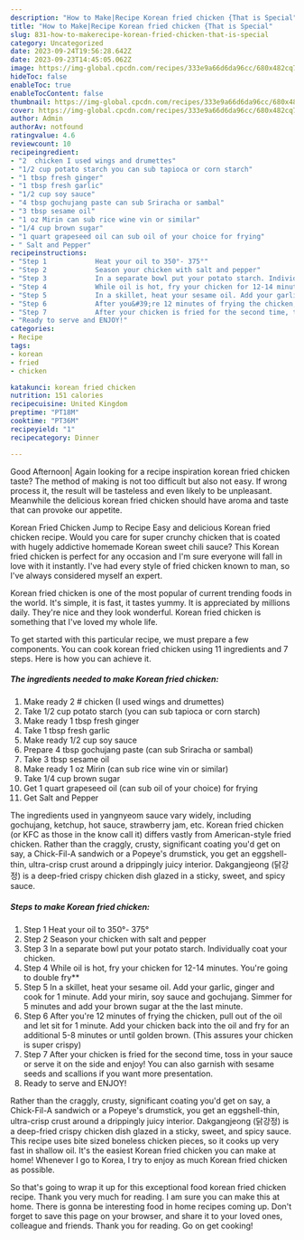 ```yaml
---
description: "How to Make|Recipe Korean fried chicken {That is Special"
title: "How to Make|Recipe Korean fried chicken {That is Special"
slug: 831-how-to-makerecipe-korean-fried-chicken-that-is-special
category: Uncategorized
date: 2023-09-24T19:56:28.642Z
date: 2023-09-23T14:45:05.062Z
image: https://img-global.cpcdn.com/recipes/333e9a66d6da96cc/680x482cq70/korean-fried-chicken-recipe-main-photo.jpg
hideToc: false
enableToc: true
enableTocContent: false
thumbnail: https://img-global.cpcdn.com/recipes/333e9a66d6da96cc/680x482cq70/korean-fried-chicken-recipe-main-photo.jpg
cover: https://img-global.cpcdn.com/recipes/333e9a66d6da96cc/680x482cq70/korean-fried-chicken-recipe-main-photo.jpg
author: Admin
authorAv: notfound
ratingvalue: 4.6
reviewcount: 10
recipeingredient:
- "2  chicken I used wings and drumettes"
- "1/2 cup potato starch you can sub tapioca or corn starch"
- "1 tbsp fresh ginger"
- "1 tbsp fresh garlic"
- "1/2 cup soy sauce"
- "4 tbsp gochujang paste can sub Sriracha or sambal"
- "3 tbsp sesame oil"
- "1 oz Mirin can sub rice wine vin or similar"
- "1/4 cup brown sugar"
- "1 quart grapeseed oil can sub oil of your choice for frying"
- " Salt and Pepper"
recipeinstructions:
- "Step 1            Heat your oil to 350°- 375°"
- "Step 2            Season your chicken with salt and pepper"
- "Step 3            In a separate bowl put your potato starch. Individually coat your chicken."
- "Step 4            While oil is hot, fry your chicken for 12-14 minutes. You&#39;re going to double fry**"
- "Step 5            In a skillet, heat your sesame oil. Add your garlic, ginger and cook for 1 minute. Add your mirin, soy sauce and gochujang. Simmer for 5 minutes and add your brown sugar at the the last minute."
- "Step 6            After you&#39;re 12 minutes of frying the chicken, pull out of the oil and let sit for 1 minute. Add your chicken back into the oil and fry for an additional 5-8 minutes or until golden brown. (This assures your chicken is super crispy)"
- "Step 7            After your chicken is fried for the second time, toss in your sauce or serve it on the side and enjoy! You can also garnish with sesame seeds and scallions if you want more presentation."
- "Ready to serve and ENJOY!"
categories:
- Recipe
tags:
- korean
- fried
- chicken

katakunci: korean fried chicken 
nutrition: 151 calories
recipecuisine: United Kingdom
preptime: "PT18M"
cooktime: "PT36M"
recipeyield: "1"
recipecategory: Dinner

---
```



Good Afternoon| Again looking for a recipe inspiration korean fried chicken taste? The method of making is not too difficult but also not easy. If wrong process it, the result will be tasteless and even likely to be unpleasant. Meanwhile the delicious korean fried chicken should have aroma and taste that can provoke our appetite.





Korean Fried Chicken Jump to Recipe Easy and delicious Korean fried chicken recipe. Would you care for super crunchy chicken that is coated with hugely addictive homemade Korean sweet chili sauce? This Korean fried chicken is perfect for any occasion and I&#39;m sure everyone will fall in love with it instantly. I&#39;ve had every style of fried chicken known to man, so I&#39;ve always considered myself an expert.

Korean fried chicken is one of the most popular of current trending foods in the world. It's simple, it is fast, it tastes yummy. It is appreciated by millions daily. They're nice and they look wonderful. Korean fried chicken is something that I've loved my whole life.


To get started with this particular recipe, we must prepare a few components. You can cook korean fried chicken using 11 ingredients and 7 steps. Here is how you can achieve it.

<!--inarticleads1-->

##### The ingredients needed to make Korean fried chicken:

1. Make ready 2 # chicken (I used wings and drumettes)
1. Take 1/2 cup potato starch (you can sub tapioca or corn starch)
1. Make ready 1 tbsp fresh ginger
1. Take 1 tbsp fresh garlic
1. Make ready 1/2 cup soy sauce
1. Prepare 4 tbsp gochujang paste (can sub Sriracha or sambal)
1. Take 3 tbsp sesame oil
1. Make ready 1 oz Mirin (can sub rice wine vin or similar)
1. Take 1/4 cup brown sugar
1. Get 1 quart grapeseed oil (can sub oil of your choice) for frying
1. Get  Salt and Pepper


The ingredients used in yangnyeom sauce vary widely, including gochujang, ketchup, hot sauce, strawberry jam, etc. Korean fried chicken (or KFC as those in the know call it) differs vastly from American-style fried chicken. Rather than the craggly, crusty, significant coating you&#39;d get on say, a Chick-Fil-A sandwich or a Popeye&#39;s drumstick, you get an eggshell-thin, ultra-crisp crust around a drippingly juicy interior. Dakgangjeong (닭강정) is a deep-fried crispy chicken dish glazed in a sticky, sweet, and spicy sauce. 

<!--inarticleads2-->

##### Steps to make Korean fried chicken:

1. Step 1            Heat your oil to 350°- 375°
1. Step 2            Season your chicken with salt and pepper
1. Step 3            In a separate bowl put your potato starch. Individually coat your chicken.
1. Step 4            While oil is hot, fry your chicken for 12-14 minutes. You&#39;re going to double fry**
1. Step 5            In a skillet, heat your sesame oil. Add your garlic, ginger and cook for 1 minute. Add your mirin, soy sauce and gochujang. Simmer for 5 minutes and add your brown sugar at the the last minute.
1. Step 6            After you&#39;re 12 minutes of frying the chicken, pull out of the oil and let sit for 1 minute. Add your chicken back into the oil and fry for an additional 5-8 minutes or until golden brown. (This assures your chicken is super crispy)
1. Step 7            After your chicken is fried for the second time, toss in your sauce or serve it on the side and enjoy! You can also garnish with sesame seeds and scallions if you want more presentation.
1. Ready to serve and ENJOY!

Rather than the craggly, crusty, significant coating you&#39;d get on say, a Chick-Fil-A sandwich or a Popeye&#39;s drumstick, you get an eggshell-thin, ultra-crisp crust around a drippingly juicy interior. Dakgangjeong (닭강정) is a deep-fried crispy chicken dish glazed in a sticky, sweet, and spicy sauce. This recipe uses bite sized boneless chicken pieces, so it cooks up very fast in shallow oil. It&#39;s the easiest Korean fried chicken you can make at home! Whenever I go to Korea, I try to enjoy as much Korean fried chicken as possible. 

So that's going to wrap it up for this exceptional food korean fried chicken recipe. Thank you very much for reading. I am sure you can make this at home. There is gonna be interesting food in home recipes coming up. Don't forget to save this page on your browser, and share it to your loved ones, colleague and friends. Thank you for reading. Go on get cooking!
